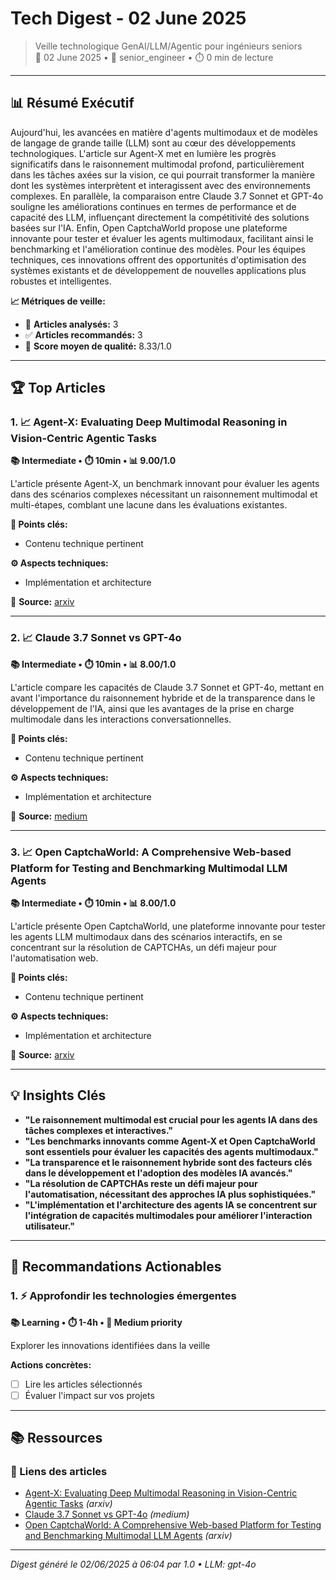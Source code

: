 # Tech Digest - 02 June 2025

> Veille technologique GenAI/LLM/Agentic pour ingénieurs seniors  
> 📅 02 June 2025 • 🎯 senior_engineer • ⏱️ 0 min de lecture

---

## 📊 Résumé Exécutif

Aujourd'hui, les avancées en matière d'agents multimodaux et de modèles de langage de grande taille (LLM) sont au cœur des développements technologiques. L'article sur Agent-X met en lumière les progrès significatifs dans le raisonnement multimodal profond, particulièrement dans les tâches axées sur la vision, ce qui pourrait transformer la manière dont les systèmes interprètent et interagissent avec des environnements complexes. En parallèle, la comparaison entre Claude 3.7 Sonnet et GPT-4o souligne les améliorations continues en termes de performance et de capacité des LLM, influençant directement la compétitivité des solutions basées sur l'IA. Enfin, Open CaptchaWorld propose une plateforme innovante pour tester et évaluer les agents multimodaux, facilitant ainsi le benchmarking et l'amélioration continue des modèles. Pour les équipes techniques, ces innovations offrent des opportunités d'optimisation des systèmes existants et de développement de nouvelles applications plus robustes et intelligentes.

**📈 Métriques de veille:**
- 📄 **Articles analysés:** 3
- ✅ **Articles recommandés:** 3
- 🎯 **Score moyen de qualité:** 8.33/1.0

---

## 🏆 Top Articles

### 1. 📈 Agent-X: Evaluating Deep Multimodal Reasoning in Vision-Centric Agentic  Tasks

**📚 Intermediate • ⏱️ 10min • 📊 9.00/1.0**

L'article présente Agent-X, un benchmark innovant pour évaluer les agents dans des scénarios complexes nécessitant un raisonnement multimodal et multi-étapes, comblant une lacune dans les évaluations existantes.

**🔑 Points clés:**
- Contenu technique pertinent

**⚙️ Aspects techniques:**
- Implémentation et architecture

🔗 **Source:** [arxiv](http://arxiv.org/abs/2505.24876v1)

---

### 2. 📈 Claude 3.7 Sonnet vs GPT-4o

**📚 Intermediate • ⏱️ 10min • 📊 8.00/1.0**

L'article compare les capacités de Claude 3.7 Sonnet et GPT-4o, mettant en avant l'importance du raisonnement hybride et de la transparence dans le développement de l'IA, ainsi que les avantages de la prise en charge multimodale dans les interactions conversationnelles.

**🔑 Points clés:**
- Contenu technique pertinent

**⚙️ Aspects techniques:**
- Implémentation et architecture

🔗 **Source:** [medium](https://blog.cubed.run/claude-3-7-sonnet-vs-gpt-4o-20b9a9fac34a?source=rss------artificial_intelligence-5)

---

### 3. 📈 Open CaptchaWorld: A Comprehensive Web-based Platform for Testing and  Benchmarking Multimodal LLM Agents

**📚 Intermediate • ⏱️ 10min • 📊 8.00/1.0**

L'article présente Open CaptchaWorld, une plateforme innovante pour tester les agents LLM multimodaux dans des scénarios interactifs, en se concentrant sur la résolution de CAPTCHAs, un défi majeur pour l'automatisation web.

**🔑 Points clés:**
- Contenu technique pertinent

**⚙️ Aspects techniques:**
- Implémentation et architecture

🔗 **Source:** [arxiv](http://arxiv.org/abs/2505.24878v1)

---

## 💡 Insights Clés

- **"Le raisonnement multimodal est crucial pour les agents IA dans des tâches complexes et interactives."**
- **"Les benchmarks innovants comme Agent-X et Open CaptchaWorld sont essentiels pour évaluer les capacités des agents multimodaux."**
- **"La transparence et le raisonnement hybride sont des facteurs clés dans le développement et l'adoption des modèles IA avancés."**
- **"La résolution de CAPTCHAs reste un défi majeur pour l'automatisation, nécessitant des approches IA plus sophistiquées."**
- **"L'implémentation et l'architecture des agents IA se concentrent sur l'intégration de capacités multimodales pour améliorer l'interaction utilisateur."**

---

## 🎯 Recommandations Actionables

### 1. ⚡ Approfondir les technologies émergentes

**📚 Learning • ⏱️ 1-4h • 🎯 Medium priority**

Explorer les innovations identifiées dans la veille

**Actions concrètes:**
- [ ] Lire les articles sélectionnés
- [ ] Évaluer l'impact sur vos projets

---

## 📚 Ressources

### 🔗 Liens des articles

- [Agent-X: Evaluating Deep Multimodal Reasoning in Vision-Centric Agentic  Tasks](http://arxiv.org/abs/2505.24876v1) *(arxiv)*
- [Claude 3.7 Sonnet vs GPT-4o](https://blog.cubed.run/claude-3-7-sonnet-vs-gpt-4o-20b9a9fac34a?source=rss------artificial_intelligence-5) *(medium)*
- [Open CaptchaWorld: A Comprehensive Web-based Platform for Testing and  Benchmarking Multimodal LLM Agents](http://arxiv.org/abs/2505.24878v1) *(arxiv)*


---

*Digest généré le 02/06/2025 à 06:04 par 1.0 • LLM: gpt-4o*
